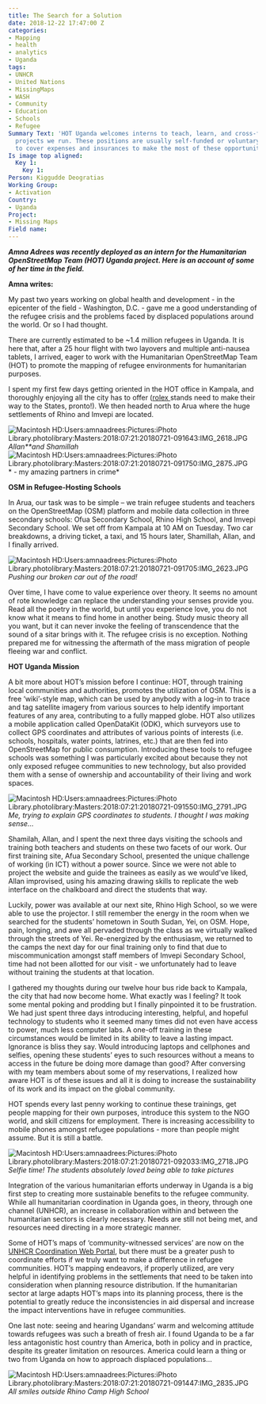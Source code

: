 ```yaml
---
title: The Search for a Solution
date: 2018-12-22 17:47:00 Z
categories:
- Mapping
- health
- analytics
- Uganda
tags:
- UNHCR
- United Nations
- MissingMaps
- WASH
- Community
- Education
- Schools
- Refugee
Summary Text: 'HOT Uganda welcomes interns to teach, learn, and cross-fertilize the
  projects we run. These positions are usually self-funded or voluntary, but HOT fund-raises
  to cover expenses and insurances to make the most of these opportunities. '
Is image top aligned:
  Key 1:
    Key 1: 
Person: Kiggudde Deogratias
Working Group:
- Activation
Country:
- Uganda
Project:
- Missing Maps
Field name: 
---
```


***Amna Adrees was recently deployed as an intern for the Humanitarian OpenStreetMap Team (HOT) Uganda project. Here is an account of some of her time in the field.***

**Amna writes:**

My past two years working on global health and development - in the epicenter of the field - Washington, D.C. - gave me a good understanding of the refugee crisis and the problems faced by displaced populations around the world. Or so I had thought.

There are currently estimated to be \~1.4 million refugees in Uganda. It is here that, after a 25 hour flight with two layovers and multiple anti-nausea tablets, I arrived, eager to work with the Humanitarian OpenStreetMap Team (HOT) to promote the mapping of refugee environments for humanitarian purposes.

I spent my first few days getting oriented in the HOT office in Kampala, and thoroughly enjoying all the city has to offer ([rolex ](https://en.wikipedia.org/wiki/Rolex_(food))stands need to make their way to the States, pronto!). We then headed north to Arua where the huge settlements of Rhino and Imvepi are located.

![Macintosh HD:Users:amnaadrees:Pictures:iPhoto Library.photolibrary:Masters:2018:07:21:20180721-091643:IMG_2618.JPG](https://lh6.googleusercontent.com/2Yzz8sI11VLYhRnrkNzvrHlQ5Cjs3THj-2S0OjITw8gKxta0TRzx164ZqaA_TsCaDk4BLDo_NkSusCs1EpDgMfFmddxUm8g1GEfzr1VyIoUgyJuw8oiTI3SnxVoK9AI2-V5ueupo)
*Allan**and Shamillah*![Macintosh HD:Users:amnaadrees:Pictures:iPhoto Library.photolibrary:Masters:2018:07:21:20180721-091750:IMG_2875.JPG](https://lh6.googleusercontent.com/Lgo4gZTZo6irNjlIburZrrRw5L3e48VDRFNHEOy5Siu93Ee_5gHBEu2AznIaXxt7IOu_XmoHK8iIpu8t6nO4Wc7vS7TfRC1ZwcAw58GiUaY3BylCM13cYJgBysSfw8ZNeNNEna6t)* - my amazing partners in crime*

**OSM in Refugee-Hosting Schools**

In Arua, our task was to be simple – we train refugee students and teachers on the OpenStreetMap (OSM) platform and mobile data collection in three secondary schools: Ofua Secondary School, Rhino High School, and Imvepi Secondary School. We set off from Kampala at 10 AM on Tuesday. Two car breakdowns, a driving ticket, a taxi, and 15 hours later, Shamillah, Allan, and I finally arrived.

![Macintosh HD:Users:amnaadrees:Pictures:iPhoto Library.photolibrary:Masters:2018:07:21:20180721-091705:IMG_2623.JPG](https://lh5.googleusercontent.com/DHyxc386iG-S0mEki-StNhZJO9aq8fjVm-TdQ1Yv1FH--45fnhk3vkh1J2QEiIFoSYOIR_Y_g1t_iW035z_GoOaVceFgoiKuND4wviZSBEpIhu7lMXyXEntSdgnVIHf_FHQ1OLiK)*Pushing our broken car out of the road!*

Over time, I have come to value experience over theory. It seems no amount of rote knowledge can replace the understanding your senses provide you. Read all the poetry in the world, but until you experience love, you do not know what it means to find home in another being. Study music theory all you want, but it can never invoke the feeling of transcendence that the sound of a sitar brings with it. The refugee crisis is no exception. Nothing prepared me for witnessing the aftermath of the mass migration of people fleeing war and conflict.

**HOT Uganda Mission**

A bit more about HOT’s mission before I continue: HOT, through training local communities and authorities, promotes the utilization of OSM. This is a free ‘wiki’-style map, which can be used by anybody with a log-in to trace and tag satellite imagery from various sources to help identify important features of any area, contributing to a fully mapped globe. HOT also utilizes a mobile application called OpenDataKit (ODK), which surveyors use to collect GPS coordinates and attributes of various points of interests (i.e. schools, hospitals, water points, latrines, etc.) that are then fed into OpenStreetMap for public consumption. Introducing these tools to refugee schools was something I was particularly excited about because they not only exposed refugee communities to new technology, but also provided them with a sense of ownership and accountability of their living and work spaces.

![Macintosh HD:Users:amnaadrees:Pictures:iPhoto Library.photolibrary:Masters:2018:07:21:20180721-091550:IMG_2791.JPG](https://lh5.googleusercontent.com/Pj14A2hVZ2sFncWVdIa_pQfldieqreVeM0e2f2NjUaZFyNA9RHjfdR8fJnho-gwchWuH1SR2hk1vRB18Ya2PZ9kStVKk1yp0-jL5f-nEc2VoO2EoZLAUZagBM20xYIMyJAw_tn1Q)*Me, trying to explain GPS coordinates to students. I thought I was making sense…*

Shamilah, Allan, and I spent the next three days visiting the schools and training both teachers and students on these two facets of our work. Our first training site, Afua Secondary School, presented the unique challenge of working (in ICT) without a power source. Since we were not able to project the website and guide the trainees as easily as we would’ve liked, Allan improvised, using his amazing drawing skills to replicate the web interface on the chalkboard and direct the students that way.

Luckily, power was available at our next site, Rhino High School, so we were able to use the projector. I still remember the energy in the room when we searched for the students’ hometown in South Sudan, Yei, on OSM. Hope, pain, longing, and awe all pervaded through the class as we virtually walked through the streets of Yei. Re-energized by the enthusiasm, we returned to the camps the next day for our final training only to find that due to miscommunication amongst staff members of Imvepi Secondary School, time had not been allotted for our visit - we unfortunately had to leave without training the students at that location.

I gathered my thoughts during our twelve hour bus ride back to Kampala, the city that had now become home. What exactly was I feeling? It took some mental poking and prodding but I finally pinpointed it to be frustration. We had just spent three days introducing interesting, helpful, and hopeful technology to students who it seemed many times did not even have access to power, much less computer labs. A one-off training in these circumstances would be limited in its ability to leave a lasting impact. Ignorance is bliss they say. Would introducing laptops and cellphones and selfies, opening these students’ eyes to such resources without a means to access in the future be doing more damage than good? After conversing with my team members about some of my reservations, I realized how aware HOT is of these issues and all it is doing to increase the sustainability of its work and its impact on the global community.

HOT spends every last penny working to continue these trainings, get people mapping for their own purposes, introduce this system to the NGO world, and skill citizens for employment. There is increasing accessibility to mobile phones amongst refugee populations - more than people might assume. But it is still a battle.

![Macintosh HD:Users:amnaadrees:Pictures:iPhoto Library.photolibrary:Masters:2018:07:21:20180721-092033:IMG_2718.JPG](https://lh4.googleusercontent.com/-dBuukOezT540AhcfE5QtBzYmxYS8ONRDjaw7ZykOcdY_ygJr4OY0J_8ogR8OaQPjqZuNMTEvEEJFbAcrYE1ZbLbQwdKowQIx74vdWqW0gsmd2kqruZin4oSgs21aZXGeGMbZ6ki)*Selfie time! The students absolutely loved being able to take pictures*

Integration of the various humanitarian efforts underway in Uganda is a big first step to creating more sustainable benefits to the refugee community. While all humanitarian coordination in Uganda goes, in theory, through one channel (UNHCR), an increase in collaboration within and between the humanitarian sectors is clearly necessary. Needs are still not being met, and resources need directing in a more strategic manner.

Some of HOT’s maps of ‘community-witnessed services’ are now on the [UNHCR Coordination Web Portal](https://ugandarefugees.org/en/country/uga), but there must be a greater push to coordinate efforts if we truly want to make a difference in refugee communities. HOT’s mapping endeavors, if properly utilized, are very helpful in identifying problems in the settlements that need to be taken into consideration when planning resource distribution. If the humanitarian sector at large adapts HOT’s maps into its planning process, there is the potential to greatly reduce the inconsistencies in aid dispersal and increase the impact interventions have in refugee communities.

One last note: seeing and hearing Ugandans’ warm and welcoming attitude towards refugees was such a breath of fresh air. I found Uganda to be a far less antagonistic host country than America, both in policy and in practice, despite its greater limitation on resources. America could learn a thing or two from Uganda on how to approach displaced populations…

![Macintosh HD:Users:amnaadrees:Pictures:iPhoto Library.photolibrary:Masters:2018:07:21:20180721-091447:IMG_2835.JPG](https://lh3.googleusercontent.com/cqm0DwhGDd1Ugwo-RFzNn1ySz4Hy0I2ab7Y0XY6nxoFYJtgpu6IYcZsYuKxyuYVmlY03TzCqkNj72Wt4yHaEeIYyfdpqljkkquhM6aUI8aI_eU_S-mVEhHpRTnnU1vH4M-0ZrshI)\
*All smiles outside Rhino Camp High School*